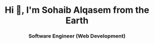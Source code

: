 <h1 align="center">Hi 👋, I'm Sohaib Alqasem from the Earth</h1>
<h3 align="center">Software Engineer (Web Development)</h3>
